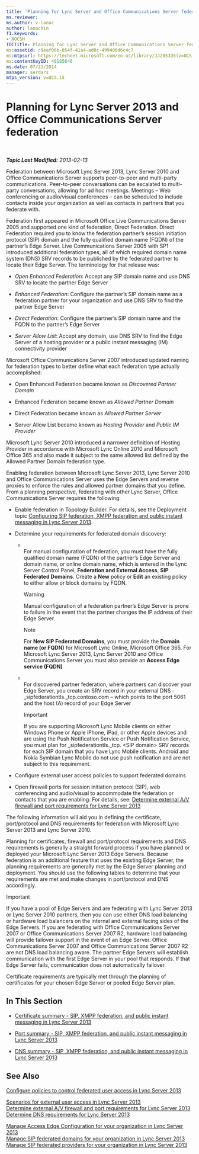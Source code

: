```yaml
---
title: 'Planning for Lync Server and Office Communications Server federation'
ms.reviewer: 
ms.author: v-lanac
author: lanachin
f1.keywords:
- NOCSH
TOCTitle: Planning for Lync Server and Office Communications Server federation
ms:assetid: c9eaf06b-054f-41a4-ad0c-499400d6c4c7
ms:mtpsurl: https://technet.microsoft.com/en-us/library/JJ205335(v=OCS.15)
ms:contentKeyID: 48185640
ms.date: 07/23/2014
manager: serdars
mtps_version: v=OCS.15
---
```


<div data-xmlns="http://www.w3.org/1999/xhtml">

<div class="topic" data-xmlns="http://www.w3.org/1999/xhtml" data-msxsl="urn:schemas-microsoft-com:xslt" data-cs="http://msdn.microsoft.com/">

<div data-asp="http://msdn2.microsoft.com/asp">

# Planning for Lync Server 2013 and Office Communications Server federation

</div>

<div id="mainSection">

<div id="mainBody">

<span> </span>

_**Topic Last Modified:** 2013-02-13_

Federation between Microsoft Lync Server 2013, Lync Server 2010 and Office Communications Server supports peer-to-peer and multi-party communications. Peer-to-peer conversations can be escalated to multi-party conversations, allowing for ad hoc meetings. Meetings – Web conferencing or audio/visual conferences – can be scheduled to include contacts inside your organization as well as contacts in partners that you federate with.

Federation first appeared in Microsoft Office Live Communications Server 2005 and supported one kind of federation, Direct Federation. Direct Federation required you to know the federation partner’s session initiation protocol (SIP) domain and the fully qualified domain name (FQDN) of the partner’s Edge Server. Live Communications Server 2005 with SP1 introduced additional federation types, all of which required domain name system (DNS) SRV records to be published by the federated partner to locate their Edge Server. The terminology for that release was:

  - *Open Enhanced Federation*: Accept any SIP domain name and use DNS SRV to locate the partner Edge Server

  - *Enhanced Federation*: Configure the partner’s SIP domain name as a federation partner for your organization and use DNS SRV to find the partner Edge Server

  - *Direct Federation*: Configure the partner’s SIP domain name and the FQDN to the partner’s Edge Server

  - *Server Allow List*: Accept any domain, use DNS SRV to find the Edge Server of a hosting provider or a public instant messaging (IM) connectivity provider

Microsoft Office Communications Server 2007 introduced updated naming for federation types to better define what each federation type actually accomplished:

  - Open Enhanced Federation became known as *Discovered Partner Domain*

  - Enhanced Federation became known as *Allowed Partner Domain*

  - Direct Federation became known as *Allowed Partner Server*

  - Server Allow List became known as *Hosting Provider* and *Public IM Provider*

Microsoft Lync Server 2010 introduced a narrower definition of Hosting Provider in accordance with Microsoft Lync Online 2010 and Microsoft Office 365 and also made it subject to the same allowed list defined by the Allowed Partner Domain federation type.

Enabling federation between Microsoft Lync Server 2013, Lync Server 2010 and Office Communications Server uses the Edge Servers and reverse proxies to enforce the rules and allowed partner domains that you define. From a planning perspective, federating with other Lync Server, Office Communications Server requires the following:

  - Enable federation in Topology Builder. For details, see the Deployment topic [Configuring SIP federation, XMPP federation and public instant messaging in Lync Server 2013](lync-server-2013-configuring-sip-federation-xmpp-federation-and-public-instant-messaging.md).

  - Determine your requirements for federated domain discovery:
    
      - <span></span>  
        For manual configuration of federation, you must have the fully qualified domain name (FQDN) of the partner’s Edge Server and domain name, or online domain name, which is entered in the Lync Server Control Panel, **Federation and External Access**, **SIP Federated Domains**. Create a **New** policy or **Edit** an existing policy to either allow or block domains by FQDN.
        
        <div>
        

        > [!WARNING]
        > Manual configuration of a federation partner’s Edge Server is prone to failure in the event that the partner changes the IP address of their Edge Server.

        
        </div>
        
        <div>
        

        > [!NOTE]
        > For <STRONG>New SIP Federated Domains</STRONG>, you must provide the <STRONG>Domain name (or FQDN)</STRONG> for Microsoft Lync Online, Microsoft Office 365. For Microsoft Lync Server 2013, Lync Server 2010 and Office Communications Server you must also provide an <STRONG>Access Edge service (FQDN)</STRONG>

        
        </div>
    
      - <span></span>  
        For discovered partner federation, where partners can discover your Edge Server, you create an SRV record in your external DNS - \_sipfederationtls.\_tcp.contoso.com – which points to the port 5061 and the host (A) record of your Edge Server
        
        <div>
        

        > [!IMPORTANT]
        > If you are supporting Microsoft Lync Mobile clients on either Windows Phone or Apple iPhone, iPad, or other Apple devices and are using the Push Notification Service or Push Notification Service, you must plan for _sipfederationtls._tcp. &lt;SIP domain&gt; SRV records for each SIP domain that you have Lync Mobile clients. Android and Nokia Symbian Lync Mobile do not use push notification and are not subject to this requirement.

        
        </div>

  - Configure external user access policies to support federated domains

  - Open firewall ports for session initiation protocol (SIP), web conferencing and audio/visual to accommodate the federation or contacts that you are enabling. For details, see: [Determine external A/V firewall and port requirements for Lync Server 2013](lync-server-2013-determine-external-a-v-firewall-and-port-requirements.md)

The following information will aid you in defining the certificate, port/protocol and DNS requirements for federation with Microsoft Lync Server 2013 and Lync Server 2010.

Planning for certificates, firewall and port/protocol requirements and DNS requirements is generally a straight forward process if you have planned or deployed your Microsoft Lync Server 2013 Edge Servers. Because federation is an additional feature that uses the existing Edge Server, the planning requirements are generally met by the Edge Server planning and deployment. You should use the following tables to determine that your requirements are met and make changes in port/protocol and DNS accordingly.

<div>


> [!IMPORTANT]
> If you have a pool of Edge Servers and are federating with Lync Server 2013 or Lync Server 2010 partners, then you can use either DNS load balancing or hardware load balancers on the internal and external facing sides of the Edge Servers. If you are federating with Office Communications Server 2007 or Office Communications Server 2007 R2, hardware load balancing will provide failover support in the event of an Edge Server. Office Communications Server 2007 and Office Communications Server 2007 R2 are not DNS load balancing aware. The partner Edge Servers will establish communication with the first Edge Server in your pool that responds. If that Edge Server fails, communication does not automatically failover.



</div>

Certificate requirements are typically met through the planning of certificates for your chosen Edge Server or pooled Edge Server plan.

<div>

## In This Section

  - [Certificate summary - SIP, XMPP federation, and public instant messaging in Lync Server 2013](lync-server-2013-certificate-summary-sip-xmpp-federation-and-public-instant-messaging.md)

  - [Port summary - SIP, XMPP federation, and public instant messaging in Lync Server 2013](lync-server-2013-port-summary-sip-xmpp-federation-and-public-instant-messaging.md)

  - [DNS summary - SIP, XMPP federation, and public instant messaging in Lync Server 2013](lync-server-2013-dns-summary-sip-xmpp-federation-and-public-instant-messaging.md)

</div>

<div>

## See Also


[Configure policies to control federated user access in Lync Server 2013](lync-server-2013-configure-policies-to-control-federated-user-access.md)  


[Scenarios for external user access in Lync Server 2013](lync-server-2013-scenarios-for-external-user-access.md)  
[Determine external A/V firewall and port requirements for Lync Server 2013](lync-server-2013-determine-external-a-v-firewall-and-port-requirements.md)  
[Determine DNS requirements for Lync Server 2013](lync-server-2013-determine-dns-requirements.md)  


[Manage Access Edge Configuration for your organization in Lync Server 2013](lync-server-2013-manage-access-edge-configuration-for-your-organization.md)  
[Manage SIP federated domains for your organization in Lync Server 2013](lync-server-2013-manage-sip-federated-domains-for-your-organization.md)  
[Manage SIP federated providers for your organization in Lync Server 2013](lync-server-2013-manage-sip-federated-providers-for-your-organization.md)  
  

</div>

</div>

<span> </span>

</div>

</div>

</div>

